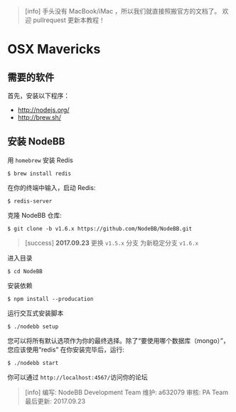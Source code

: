 >[info] 手头没有  MacBook/iMac ，所以我们就直接照搬官方的文档了。 欢迎 pullrequest 更新本教程！
# OSX Mavericks
## 需要的软件
首先，安装以下程序：
* http://nodejs.org/
* http://brew.sh/
## 安装 NodeBB
用 `homebrew` 安装 Redis
```
$ brew install redis
```
在你的终端中输入，启动 Redis:
```
$ redis-server
```
克隆 NodeBB 仓库:
```
$ git clone -b v1.6.x https://github.com/NodeBB/NodeBB.git
```
>[success] **2017.09.23** 更换 `v1.5.x` 分支 为新稳定分支 `v1.6.x`

进入目录
```
$ cd NodeBB
```
安装依赖
```
$ npm install --producation
```
运行交互式安装脚本
```
$ ./nodebb setup
```
您可以将所有默认选项作为你的最终选择。除了“要使用哪个数据库（mongo）”，您应该使用“redis”
在你安装完毕后，运行:
```
$ ./nodebb start
```
你可以通过 `http://localhost:4567/`访问你的论坛

>[info] 编写: NodeBB Development Team
维护: a632079
审核: PA Team
最后更新: 2017.09.23